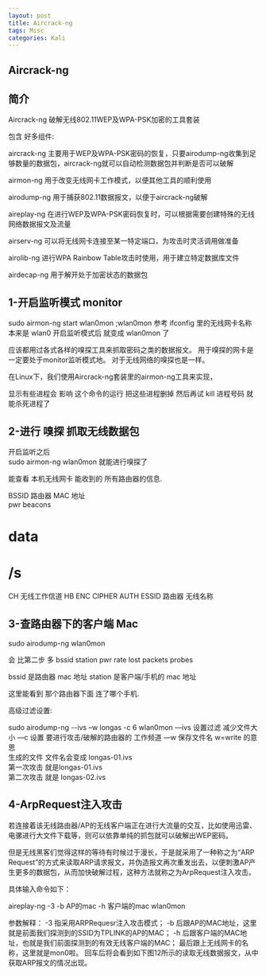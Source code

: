 ```yaml
---
layout: post
title: Aircrack-ng  
tags: Misc
categories: Kali
---
```



## Aircrack-ng

## 简介
Aircrack-ng 破解无线802.11WEP及WPA-PSK加密的工具套装

包含 好多组件:

aircrack-ng
主要用于WEP及WPA-PSK密码的恢复，只要airodump-ng收集到足够数量的数据包，aircrack-ng就可以自动检测数据包并判断是否可以破解

airmon-ng
用于改变无线网卡工作模式，以便其他工具的顺利使用

airodump-ng
用于捕获802.11数据报文，以便于aircrack-ng破解


aireplay-ng
在进行WEP及WPA-PSK密码恢复时，可以根据需要创建特殊的无线网络数据报文及流量


airserv-ng
可以将无线网卡连接至某一特定端口，为攻击时灵活调用做准备


airolib-ng
进行WPA Rainbow Table攻击时使用，用于建立特定数据库文件


airdecap-ng
用于解开处于加密状态的数据包



## 1-开启监听模式 monitor
sudo airmon-ng start wlan0mon 
;wlan0mon 参考 ifconfig 里的无线网卡名称
本来是 wlan0 开启监听模式后 就变成 wlan0mon 了  

 





应该都用过各式各样的嗅探工具来抓取密码之类的数据报文。
用于嗅探的网卡是一定要处于monitor监听模式地。
对于无线网络的嗅探也是一样。

在Linux下，我们使用Aircrack-ng套装里的airmon-ng工具来实现，


显示有些进程会 影响 这个命令的运行  把这些进程删掉 然后再试
kill 进程号码   就能杀死进程了 







## 2-进行 嗅探 抓取无线数据包
开启监听之后  
sudo airmon-ng wlan0mon  就能进行嗅探了

 
能查看 本机无线网卡 能收到的 所有路由器的信息.

BSSID   路由器 MAC 地址  
pwr
beacons 
# data
# /s
CH       无线工作信道
HB
ENC
CIPHER
AUTH
ESSID  路由器 无线名称  




## 3-查路由器下的客户端 Mac
sudo airodump-ng wlan0mon

会 比第二步 多
bssid station pwr rate lost packets probes

bssid  是路由器 mac 地址
station 是客户端/手机的 mac 地址

这里能看到 那个路由器下面 连了哪个手机.






高级过滤设置:


sudo airodump-ng --ivs –w longas -c 6 wlan0mon
 —ivs  设置过滤    减少文件大小
—c  设置 要进行攻击/破解的路由器的 工作频道 
—w 保存文件名 w=write 的意思  
生成的文件 文件名会变成 longas-01.ivs  
第一次攻击 就是longas-01.ivs  
第二次攻击 就是  longas-02.ivs



## 4-ArpRequest注入攻击

若连接着该无线路由器/AP的无线客户端正在进行大流量的交互，比如使用迅雷、电骡进行大文件下载等，则可以依靠单纯的抓包就可以破解出WEP密码。

但是无线黑客们觉得这样的等待有时候过于漫长，于是就采用了一种称之为“ARP Request”的方式来读取ARP请求报文，并伪造报文再次重发出去，以便刺激AP产生更多的数据包，从而加快破解过程，这种方法就称之为ArpRequest注入攻击。


具体输入命令如下：

aireplay-ng -3 -b AP的mac -h 客户端的mac wlan0mon 

参数解释：
-3 指采用ARPRequesr注入攻击模式；
-b 后跟AP的MAC地址，这里就是前面我们探测到的SSID为TPLINK的AP的MAC；
-h 后跟客户端的MAC地址，也就是我们前面探测到的有效无线客户端的MAC；
最后跟上无线网卡的名称，这里就是mon0啦。
回车后将会看到如下图12所示的读取无线数据报文，从中获取ARP报文的情况出现。
